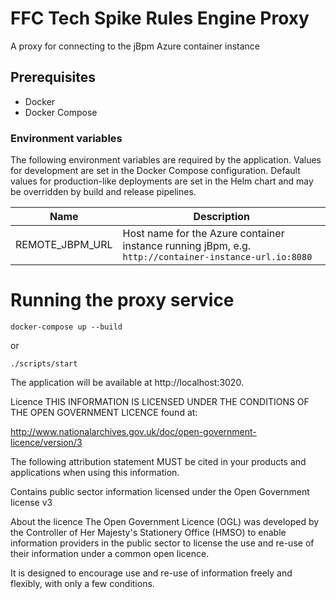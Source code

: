# FFC Tech Spike Rules Engine Proxy

A proxy for connecting to the jBpm Azure container instance

## Prerequisites

- Docker
- Docker Compose

### Environment variables

The following environment variables are required by the application.
Values for development are set in the Docker Compose configuration. Default
values for production-like deployments are set in the Helm chart and may be
overridden by build and release pipelines.

| Name                                            | Description                                                                                      |
| ----                                            | -----------                                                                                      |
| REMOTE_JBPM_URL                              | Host name for the Azure container instance running jBpm, e.g. `http://container-instance-url.io:8080`                           |


# Running the proxy service

`docker-compose up --build`

or

`./scripts/start`


The application will be available at http://localhost:3020.

Licence
THIS INFORMATION IS LICENSED UNDER THE CONDITIONS OF THE OPEN GOVERNMENT LICENCE found at:

http://www.nationalarchives.gov.uk/doc/open-government-licence/version/3

The following attribution statement MUST be cited in your products and applications when using this information.

Contains public sector information licensed under the Open Government license v3

About the licence
The Open Government Licence (OGL) was developed by the Controller of Her Majesty's Stationery Office (HMSO) to enable information providers in the public sector to license the use and re-use of their information under a common open licence.

It is designed to encourage use and re-use of information freely and flexibly, with only a few conditions.


